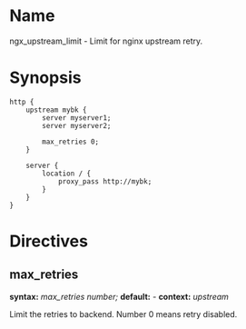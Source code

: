 Name
====

ngx_upstream_limit - Limit for nginx upstream retry.

Synopsis
========

    http {
        upstream mybk {
            server myserver1;
            server myserver2;

            max_retries 0;
        }

        server {
            location / {
                proxy_pass http://mybk;
            }
        }
    }

Directives
==========

max_retries
-----------
**syntax:** *max_retries number;*
**default:** *-*
**context:** *upstream*

Limit the retries to backend. Number 0 means retry disabled.
